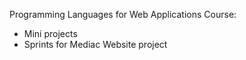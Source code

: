 Programming Languages for Web Applications Course:
- Mini projects
- Sprints for Mediac Website project

